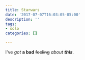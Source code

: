```yaml
---
title: Starwars
date: '2017-07-07T16:03:05-05:00'
description: ''
tags:
- solo
categories: []

---
```

I've *got* **a bad** ~~feeling~~ _about_ ***this***.